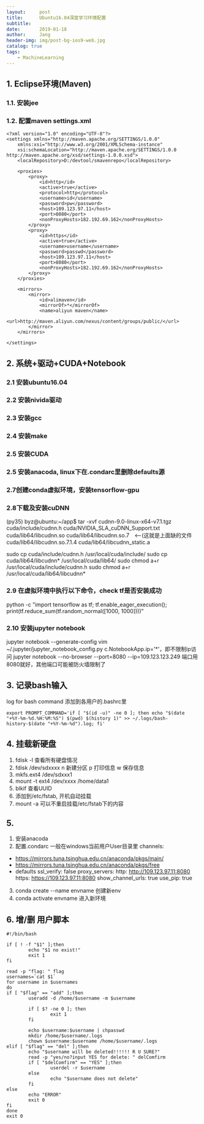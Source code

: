 ```yaml
---
layout:     post
title:      Ubuntu16.04深度学习环境配置
subtitle:   
date:       2019-01-18
author:     Jang
header-img: img/post-bg-ios9-web.jpg
catalog: true
tags:
    - MachineLearning
---
```



## 1. Eclipse环境(Maven)
### 1.1. 安装jee
### 1.2. 配置maven settings.xml
```
<?xml version="1.0" encoding="UTF-8"?>
<settings xmlns="http://maven.apache.org/SETTINGS/1.0.0"
    xmlns:xsi="http://www.w3.org/2001/XMLSchema-instance"
    xsi:schemaLocation="http://maven.apache.org/SETTINGS/1.0.0 http://maven.apache.org/xsd/settings-1.0.0.xsd">
    <localRepository>D:/devtool/smavenrepo</localRepository>

    <proxies>
        <proxy>
            <id>http</id>
            <active>true</active>
            <protocol>http</protocol>
            <username>id</username>
            <password>pw</password>
            <host>109.123.97.11</host>
            <port>8080</port>
            <nonProxyHosts>182.192.69.162</nonProxyHosts>
        </proxy>
        <proxy>
            <id>https</id>
            <active>true</active>
            <username>username</username>
            <password>passwd</password>
            <host>109.123.97.11</host>
            <port>8080</port>
            <nonProxyHosts>182.192.69.162</nonProxyHosts>
        </proxy>
    </proxies>

    <mirrors>
        <mirror>
            <id>alimaven</id>
            <mirrorOf>*</mirrorOf>
            <name>aliyun maven</name>
            <url>http://maven.aliyun.com/nexus/content/groups/public/</url>
        </mirror>
    </mirrors>

</settings>
```

## 2. 系统+驱动+CUDA+Notebook
### 2.1 安装ubuntu16.04
### 2.2 安装nivida驱动
### 2.3 安装gcc
### 2.4 安装make
### 2.5 安装CUDA
### 2.5 安装anacoda, linux下在.condarc里删除defaults源
### 2.7创建conda虚拟环境，安装tensorflow-gpu
### 2.8下载及安装cuDNN
(py35) byz@ubuntu:~/app$ tar -xvf cudnn-9.0-linux-x64-v7.1.tgz 
cuda/include/cudnn.h
cuda/NVIDIA_SLA_cuDNN_Support.txt
cuda/lib64/libcudnn.so
cuda/lib64/libcudnn.so.7　<--(这就是上面缺的文件
cuda/lib64/libcudnn.so.7.1.4
cuda/lib64/libcudnn_static.a

sudo cp cuda/include/cudnn.h /usr/local/cuda/include/
sudo cp cuda/lib64/libcudnn* /usr/local/cuda/lib64/
sudo chmod a+r /usr/local/cuda/include/cudnn.h
sudo chmod a+r /usr/local/cuda/lib64/libcudnn*
### 2.9 在虚拟环境中执行以下命令，check tf是否安装成功
python -c "import tensorflow as tf; tf.enable_eager_execution(); print(tf.reduce_sum(tf.random_normal([1000, 1000])))"
### 2.10 安装jupyter notebook
jupyter notebook --generate-config
vim ~/.jupyter/jupyter_notebook_config.py
c.NotebookApp.ip='*'，即不限制ip访问
jupyter notebook --no-browser --port=8080 --ip=109.123.123.249
端口用8080就好，其他端口可能被防火墙限制了

## 3. 记录bash输入
log for bash command
添加到各用户的.bashrc里
```
export PROMPT_COMMAND='if [ "$(id -u)" -ne 0 ]; then echo "$(date "+%Y-%m-%d.%H:%M:%S") $(pwd) $(history 1)" >> ~/.logs/bash-history-$(date "+%Y-%m-%d").log; fi'
```

## 4. 挂载新硬盘
1. fdisk -l 查看所有硬盘情况
2. fdisk /dev/sdxxxx
	n 新建分区
	p 打印信息
	w 保存信息
3. mkfs.ext4 /dev/sdxxx1
4. mount -t ext4 /dev/xxxx /home/data1
5. blkif 查看UUID
6. 添加到/etc/fstab, 开机自动挂载
7. mount -a 可以不重启挂载/etc/fstab下的内容

## 5. 
1. 安装anacoda
2. 配置.condarc 一般在windows当前用户User目录里
channels:
  - https://mirrors.tuna.tsinghua.edu.cn/anaconda/pkgs/main/
  - https://mirrors.tuna.tsinghua.edu.cn/anaconda/pkgs/free
  - defaults
ssl_verify: false
proxy_servers:
  http: http://109.123.97.11:8080
  https: https://109.123.97.11:8080
show_channel_urls: true
use_pip: true
3. conda create --name envname 创建新env
4. conda activate envname 进入新环境

## 6. 增/删 用户脚本
```
#!/bin/bash

if [ ! -f "$1" ];then
        echo "$1 no exist!"
        exit 1
fi

read -p "flag: " flag
usernames=`cat $1`
for username in $usernames
do
if [ "$flag" == "add" ];then
        useradd -d /home/$username -m $username

        if [ $? -ne 0 ]; then
                exit 1
        fi

        echo $username:$username | chpasswd
        mkdir /home/$username/.logs
        chown $username:$username /home/$username/.logs
elif [ "$flag" == "del" ];then
        echo "$username will be deleted!!!!!! R U SURE?"
        read -p "yes/no?input YES for delete: " delComfirm
        if [ "$delComfirm" == "YES" ];then
                userdel -r $username
        else
                echo "$username does not delete"
        fi
else
        echo "ERROR"
        exit 0
fi
done
exit 0

```
